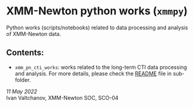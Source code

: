 # XMM-Newton python works (`xmmpy`)

Python works (scripts/notebooks) related to data processing and analysis of XMM-Newton data.

## Contents:

* `xmm_pn_cti_works`: works related to the long-term CTI data processing and analysis. For more details, please check the [README](xmm_pn_cti_works/README.md) file in sub-folder.


_11 May 2022_ <br/>
Ivan Valtchanov, XMM-Newton SOC, SCO-04
